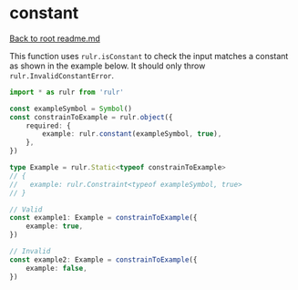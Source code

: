 # constant

[Back to root readme.md](../../../readme.md)

This function uses `rulr.isConstant` to check the input matches a constant as shown in the example below. It should only throw `rulr.InvalidConstantError`.

```ts
import * as rulr from 'rulr'

const exampleSymbol = Symbol()
const constrainToExample = rulr.object({
	required: {
		example: rulr.constant(exampleSymbol, true),
	},
})

type Example = rulr.Static<typeof constrainToExample>
// {
//   example: rulr.Constraint<typeof exampleSymbol, true>
// }

// Valid
const example1: Example = constrainToExample({
	example: true,
})

// Invalid
const example2: Example = constrainToExample({
	example: false,
})
```
